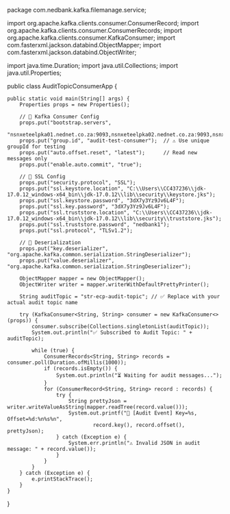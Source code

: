 package com.nedbank.kafka.filemanage.service;

import org.apache.kafka.clients.consumer.ConsumerRecord;
import org.apache.kafka.clients.consumer.ConsumerRecords;
import org.apache.kafka.clients.consumer.KafkaConsumer;
import com.fasterxml.jackson.databind.ObjectMapper;
import com.fasterxml.jackson.databind.ObjectWriter;

import java.time.Duration;
import java.util.Collections;
import java.util.Properties;

public class AuditTopicConsumerApp {

    public static void main(String[] args) {
        Properties props = new Properties();

        // 🔧 Kafka Consumer Config
        props.put("bootstrap.servers",
                "nsnxeteelpka01.nednet.co.za:9093,nsnxeteelpka02.nednet.co.za:9093,nsnxeteelpka03.nednet.co.za:9093");
        props.put("group.id", "audit-test-consumer");  // ⚠️ Use unique groupId for testing
        props.put("auto.offset.reset", "latest");      // Read new messages only
        props.put("enable.auto.commit", "true");

        // 🔐 SSL Config
        props.put("security.protocol", "SSL");
        props.put("ssl.keystore.location", "C:\\Users\\CC437236\\jdk-17.0.12_windows-x64_bin\\jdk-17.0.12\\lib\\security\\keystore.jks");
        props.put("ssl.keystore.password", "3dX7y3Yz9Jv6L4F");
        props.put("ssl.key.password", "3dX7y3Yz9Jv6L4F");
        props.put("ssl.truststore.location", "C:\\Users\\CC437236\\jdk-17.0.12_windows-x64_bin\\jdk-17.0.12\\lib\\security\\truststore.jks");
        props.put("ssl.truststore.password", "nedbank1");
        props.put("ssl.protocol", "TLSv1.2");

        // 🔑 Deserialization
        props.put("key.deserializer", "org.apache.kafka.common.serialization.StringDeserializer");
        props.put("value.deserializer", "org.apache.kafka.common.serialization.StringDeserializer");

        ObjectMapper mapper = new ObjectMapper();
        ObjectWriter writer = mapper.writerWithDefaultPrettyPrinter();

        String auditTopic = "str-ecp-audit-topic"; // ✅ Replace with your actual audit topic name

        try (KafkaConsumer<String, String> consumer = new KafkaConsumer<>(props)) {
            consumer.subscribe(Collections.singletonList(auditTopic));
            System.out.println("✅ Subscribed to Audit Topic: " + auditTopic);

            while (true) {
                ConsumerRecords<String, String> records = consumer.poll(Duration.ofMillis(1000));
                if (records.isEmpty()) {
                    System.out.println("⏳ Waiting for audit messages...");
                }
                for (ConsumerRecord<String, String> record : records) {
                    try {
                        String prettyJson = writer.writeValueAsString(mapper.readTree(record.value()));
                        System.out.printf("📣 [Audit Event] Key=%s, Offset=%d:%n%s%n",
                                record.key(), record.offset(), prettyJson);
                    } catch (Exception e) {
                        System.err.println("⚠️ Invalid JSON in audit message: " + record.value());
                    }
                }
            }
        } catch (Exception e) {
            e.printStackTrace();
        }
    }
}
